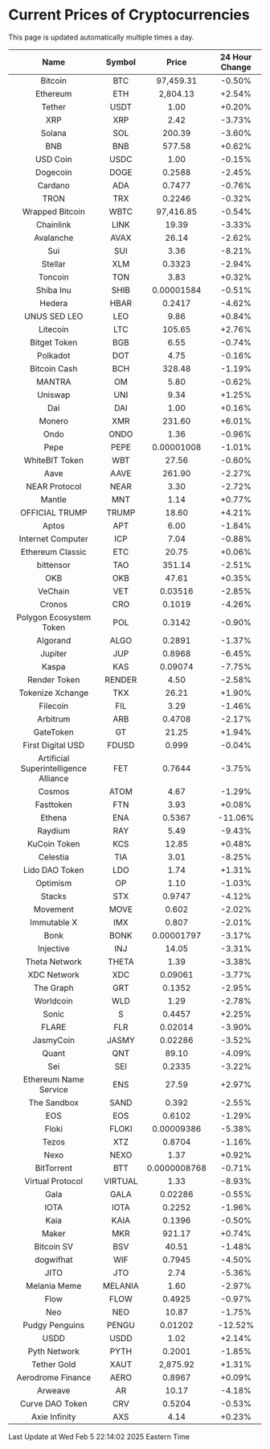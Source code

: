 # Current Prices of Cryptocurrencies
This page is updated automatically multiple times a day.

| Name | Symbol | Price | 24 Hour Change |
| :---: |:---:| :---: | :---: |
| Bitcoin | BTC | 97,459.31 | -0.50% |
| Ethereum | ETH | 2,804.13 | +2.54% |
| Tether | USDT | 1.00 | +0.20% |
| XRP | XRP | 2.42 | -3.73% |
| Solana | SOL | 200.39 | -3.60% |
| BNB | BNB | 577.58 | +0.62% |
| USD Coin | USDC | 1.00 | -0.15% |
| Dogecoin | DOGE | 0.2588 | -2.45% |
| Cardano | ADA | 0.7477 | -0.76% |
| TRON | TRX | 0.2246 | -0.32% |
| Wrapped Bitcoin | WBTC | 97,416.85 | -0.54% |
| Chainlink | LINK | 19.39 | -3.33% |
| Avalanche | AVAX | 26.14 | -2.62% |
| Sui | SUI | 3.36 | -8.21% |
| Stellar | XLM | 0.3323 | -2.94% |
| Toncoin | TON | 3.83 | +0.32% |
| Shiba Inu | SHIB | 0.00001584 | -0.51% |
| Hedera | HBAR | 0.2417 | -4.62% |
| UNUS SED LEO | LEO | 9.86 | +0.84% |
| Litecoin | LTC | 105.65 | +2.76% |
| Bitget Token | BGB | 6.55 | -0.74% |
| Polkadot | DOT | 4.75 | -0.16% |
| Bitcoin Cash | BCH | 328.48 | -1.19% |
| MANTRA | OM | 5.80 | -0.62% |
| Uniswap | UNI | 9.34 | +1.25% |
| Dai | DAI | 1.00 | +0.16% |
| Monero | XMR | 231.60 | +6.01% |
| Ondo | ONDO | 1.36 | -0.96% |
| Pepe | PEPE | 0.00001008 | -1.01% |
| WhiteBIT Token | WBT | 27.56 | -0.60% |
| Aave | AAVE | 261.90 | -2.27% |
| NEAR Protocol | NEAR | 3.30 | -2.72% |
| Mantle | MNT | 1.14 | +0.77% |
| OFFICIAL TRUMP | TRUMP | 18.60 | +4.21% |
| Aptos | APT | 6.00 | -1.84% |
| Internet Computer | ICP | 7.04 | -0.88% |
| Ethereum Classic | ETC | 20.75 | +0.06% |
| bittensor | TAO | 351.14 | -2.51% |
| OKB | OKB | 47.61 | +0.35% |
| VeChain | VET | 0.03516 | -2.85% |
| Cronos | CRO | 0.1019 | -4.26% |
| Polygon Ecosystem Token | POL | 0.3142 | -0.90% |
| Algorand | ALGO | 0.2891 | -1.37% |
| Jupiter | JUP | 0.8968 | -6.45% |
| Kaspa | KAS | 0.09074 | -7.75% |
| Render Token | RENDER | 4.50 | -2.58% |
| Tokenize Xchange | TKX | 26.21 | +1.90% |
| Filecoin | FIL | 3.29 | -1.46% |
| Arbitrum | ARB | 0.4708 | -2.17% |
| GateToken | GT | 21.25 | +1.94% |
| First Digital USD | FDUSD | 0.999 | -0.04% |
| Artificial Superintelligence Alliance | FET | 0.7644 | -3.75% |
| Cosmos | ATOM | 4.67 | -1.29% |
| Fasttoken | FTN | 3.93 | +0.08% |
| Ethena | ENA | 0.5367 | -11.06% |
| Raydium | RAY | 5.49 | -9.43% |
| KuCoin Token | KCS | 12.85 | +0.48% |
| Celestia | TIA | 3.01 | -8.25% |
| Lido DAO Token | LDO | 1.74 | +1.31% |
| Optimism | OP | 1.10 | -1.03% |
| Stacks | STX | 0.9747 | -4.12% |
| Movement | MOVE | 0.602 | -2.02% |
| Immutable X | IMX | 0.807 | -2.01% |
| Bonk | BONK | 0.00001797 | -3.17% |
| Injective | INJ | 14.05 | -3.31% |
| Theta Network | THETA | 1.39 | -3.38% |
| XDC Network | XDC | 0.09061 | -3.77% |
| The Graph | GRT | 0.1352 | -2.95% |
| Worldcoin | WLD | 1.29 | -2.78% |
| Sonic | S | 0.4457 | +2.25% |
| FLARE | FLR | 0.02014 | -3.90% |
| JasmyCoin | JASMY | 0.02286 | -3.52% |
| Quant | QNT | 89.10 | -4.09% |
| Sei | SEI | 0.2335 | -3.22% |
| Ethereum Name Service | ENS | 27.59 | +2.97% |
| The Sandbox | SAND | 0.392 | -2.55% |
| EOS | EOS | 0.6102 | -1.29% |
| Floki | FLOKI | 0.00009386 | -5.38% |
| Tezos | XTZ | 0.8704 | -1.16% |
| Nexo | NEXO | 1.37 | +0.92% |
| BitTorrent | BTT | 0.0000008768 | -0.71% |
| Virtual Protocol | VIRTUAL | 1.33 | -8.93% |
| Gala | GALA | 0.02286 | -0.55% |
| IOTA | IOTA | 0.2252 | -1.96% |
| Kaia | KAIA | 0.1396 | -0.50% |
| Maker | MKR | 921.17 | +0.74% |
| Bitcoin SV | BSV | 40.51 | -1.48% |
| dogwifhat | WIF | 0.7945 | -4.50% |
| JITO | JTO | 2.74 | -5.36% |
| Melania Meme | MELANIA | 1.60 | -2.97% |
| Flow | FLOW | 0.4925 | -0.97% |
| Neo | NEO | 10.87 | -1.75% |
| Pudgy Penguins | PENGU | 0.01202 | -12.52% |
| USDD | USDD | 1.02 | +2.14% |
| Pyth Network | PYTH | 0.2001 | -1.85% |
| Tether Gold | XAUT | 2,875.92 | +1.31% |
| Aerodrome Finance | AERO | 0.8967 | +0.09% |
| Arweave | AR | 10.17 | -4.18% |
| Curve DAO Token | CRV | 0.5204 | -0.53% |
| Axie Infinity | AXS | 4.14 | +0.23% |

Last Update at Wed Feb  5 22:14:02 2025 Eastern Time